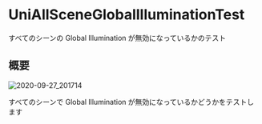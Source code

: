 # UniAllSceneGlobalIlluminationTest

すべてのシーンの Global Illumination が無効になっているかのテスト

## 概要

![2020-09-27_201714](https://user-images.githubusercontent.com/6134875/94363634-759f4f00-00fe-11eb-9f6d-25a453c0f168.png)

すべてのシーンで Global Illumination が無効になっているかどうかをテストします  
